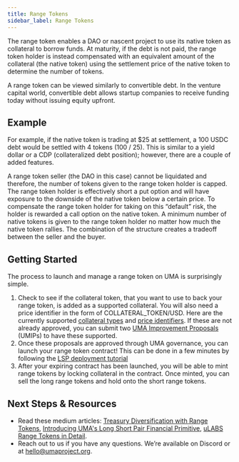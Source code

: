```yaml
---
title: Range Tokens
sidebar_label: Range Tokens
---
```


The range token enables a DAO or nascent project to use its native token as collateral to borrow funds. At maturity, if the debt is not paid, the range token holder is instead compensated with an equivalent amount of the collateral (the native token) using the settlement price of the native token to determine the number of tokens. 

A range token can be viewed similarly to convertible debt. In the venture capital world, convertible debt allows startup companies to receive funding today without issuing equity upfront.

## Example

For example, if the native token is trading at $25 at settlement, a 100 USDC debt would be settled with 4 tokens (100 / 25). This is similar to a yield dollar or a CDP (collateralized debt position); however, there are a couple of added features.

A range token seller (the DAO in this case) cannot be liquidated and therefore, the number of tokens given to the range token holder is capped. The range token holder is effectively short a put option and will have exposure to the downside of the native token below a certain price. To compensate the range token holder for taking on this “default” risk, the holder is rewarded a call option on the native token. A minimum number of native tokens is given to the range token holder no matter how much the native token rallies. The combination of the structure creates a tradeoff between the seller and the buyer.


## Getting Started

The process to launch and manage a range token on UMA is surprisingly simple.

1. Check to see if the collateral token, that you want to use to back your range token, is added as a supported collateral. You will also need a price identifier in the form of COLLATERAL_TOKEN/USD. Here are the currently supported [collateral types](/uma-tokenholders/approved-collateral-currencies) and [price identifiers](/uma-tokenholders/approved-price-identifiers). If these are not already approved, you can submit two [UMA Improvement Proposals](/uma-tokenholders/umips) (UMIPs) to have these supported.
2. Once these proposals are approved through UMA governance, you can launch your range token contract! This can be done in a few minutes by following the [LSP deployment tutorial](https://github.com/UMAprotocol/launch-lsp)
3. After your expiring contract has been launched, you will be able to mint range tokens by locking collateral in the contract. Once minted, you can sell the long range tokens and hold onto the short range tokens.

## Next Steps & Resources 

- Read these medium articles: [Treasury Diversification with Range Tokens](https://medium.com/uma-project/treasury-diversification-with-range-tokens-145d4b12614e), [Introducing UMA's Long Short Pair Financial Primitive](https://medium.com/uma-project/introducing-umas-long-short-pair-lsp-financial-primitive-84596803864f), [uLABS Range Tokens in Detail](https://medium.com/uma-project/ulabs-range-tokens-in-detail-f24ceffdf90b).
- Reach out to us if you have any questions. We’re available on Discord or at hello@umaproject.org. 